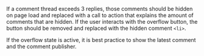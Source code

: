 If a comment thread exceeds 3 replies, those comments should be hidden on page load and replaced with a call to action that explains the amount of comments that are hidden. If the user interacts with the overflow button, the button should be removed and replaced with the hidden comment `<li>`.

If the overflow state is active, it is best practice to show the latest comment and the comment publisher.
